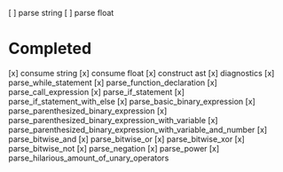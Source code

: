 [ ] parse string
[ ] parse float

# Completed

[x] consume string
[x] consume float
[x] construct ast
[x] diagnostics
[x] parse_while_statement
[x] parse_function_declaration
[x] parse_call_expression
[x] parse_if_statement
[x] parse_if_statement_with_else
[x] parse_basic_binary_expression
[x] parse_parenthesized_binary_expression
[x] parse_parenthesized_binary_expression_with_variable
[x] parse_parenthesized_binary_expression_with_variable_and_number
[x] parse_bitwise_and
[x] parse_bitwise_or
[x] parse_bitwise_xor
[x] parse_bitwise_not
[x] parse_negation
[x] parse_power
[x] parse_hilarious_amount_of_unary_operators
